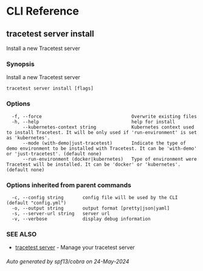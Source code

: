 # CLI Reference
## tracetest server install

Install a new Tracetest server

### Synopsis

Install a new Tracetest server

```
tracetest server install [flags]
```

### Options

```
  -f, --force                                 Overwrite existing files
  -h, --help                                  help for install
      --kubernetes-context string             Kubernetes context used to install Tracetest. It will be only used if 'run-environment' is set as 'kubernetes'.
      --mode (with-demo|just-tracetest)       Indicate the type of demo environment to be installed with Tracetest. It can be 'with-demo' or 'just-tracetest'. (default none)
      --run-environment (docker|kubernetes)   Type of environment were Tracetest will be installed. It can be 'docker' or 'kubernetes'. (default none)
```

### Options inherited from parent commands

```
  -c, --config string       config file will be used by the CLI (default "config.yml")
  -o, --output string       output format [pretty|json|yaml]
  -s, --server-url string   server url
  -v, --verbose             display debug information
```

### SEE ALSO

* [tracetest server](tracetest_server.md)	 - Manage your tracetest server

###### Auto generated by spf13/cobra on 24-May-2024
